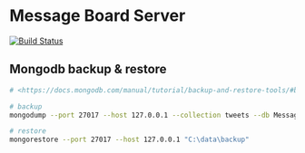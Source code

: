 # Message Board Server

[![Build Status](https://travis-ci.org/CVBDL/message-board-server.svg?branch=master)](https://travis-ci.org/CVBDL/message-board-server)

## Mongodb backup & restore

```sh
# <https://docs.mongodb.com/manual/tutorial/backup-and-restore-tools/#binary-bson-dumps>

# backup
mongodump --port 27017 --host 127.0.0.1 --collection tweets --db MessageBoardDev --out "C:\data\backup"

# restore
mongorestore --port 27017 --host 127.0.0.1 "C:\data\backup"
```
